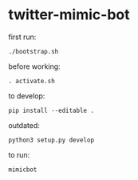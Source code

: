 # twitter-mimic-bot

first run:

```
./bootstrap.sh
```

before working:

```
. activate.sh
```

to develop:

```
pip install --editable .
```

outdated:

```
python3 setup.py develop
```

to run:

```
mimicbot
```
